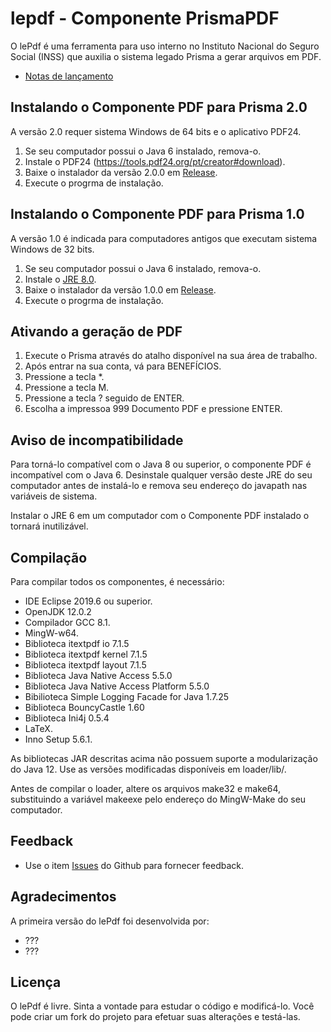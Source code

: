 # lepdf - Componente PrismaPDF

O lePdf é uma ferramenta para uso interno no Instituto Nacional do Seguro Social (INSS) que auxilia o sistema legado Prisma a gerar arquivos em PDF.

* [Notas de lançamento](docs/atualizacoes.md)

## Instalando o Componente PDF para Prisma 2.0

A versão 2.0 requer sistema Windows de 64 bits e o aplicativo PDF24.

1. Se seu computador possui o Java 6 instalado, remova-o.
2. Instale o PDF24 (https://tools.pdf24.org/pt/creator#download).
3. Baixe o instalador da versão 2.0.0 em [Release](https://github.com/douglasralmeida/lepdf/releases).
4. Execute o progrma de instalação.

## Instalando o Componente PDF para Prisma 1.0

A versão 1.0 é indicada para computadores antigos que executam sistema Windows de 32 bits.

1. Se seu computador possui o Java 6 instalado, remova-o.
2. Instale o [JRE 8.0](https://www.java.com/pt_BR/download/).
3. Baixe o instalador da versão 1.0.0 em [Release](https://github.com/douglasralmeida/lepdf/releases).
4. Execute o progrma de instalação.

## Ativando a geração de PDF

1. Execute o Prisma através do atalho disponível na sua área de trabalho.
2. Após entrar na sua conta, vá para BENEFÍCIOS.
3. Pressione a tecla *.
4. Pressione a tecla M.
5. Pressione a tecla ? seguido de ENTER.
6. Escolha a impressoa 999 Documento PDF e pressione ENTER.

## Aviso de incompatibilidade

Para torná-lo compatível com o Java 8 ou superior, o componente PDF é incompatível com o Java 6. Desinstale qualquer versão deste JRE do seu computador antes de instalá-lo e remova seu endereço do javapath nas variáveis de sistema.

Instalar o JRE 6 em um computador com o Componente PDF instalado o tornará inutilizável.

## Compilação

Para compilar todos os componentes, é necessário:

* IDE Eclipse 2019.6 ou superior.
* OpenJDK 12.0.2
* Compilador GCC 8.1.
* MingW-w64.
* Biblioteca itextpdf io 7.1.5
* Biblioteca itextpdf kernel 7.1.5
* Biblioteca itextpdf layout 7.1.5
* Biblioteca Java Native Access 5.5.0
* Biblioteca Java Native Access Platform 5.5.0
* Bibilioteca Simple Logging Facade for Java 1.7.25
* Biblioteca BouncyCastle 1.60
* Biblioteca Ini4j 0.5.4
* LaTeX.
* Inno Setup 5.6.1.

As bibliotecas JAR descritas acima não possuem suporte a modularização do Java 12. Use as versões modificadas disponíveis em loader/lib/.

Antes de compilar o loader, altere os arquivos make32 e make64, substituindo a variável makeexe pelo endereço do MingW-Make do seu computador.

## Feedback
* Use o item [Issues](https://github.com/douglasralmeida/lepdf/issues) do Github para fornecer feedback.

## Agradecimentos

A primeira versão do lePdf foi desenvolvida por:
* ???
* ???

## Licença

O lePdf é livre. Sinta a vontade para estudar o código e modificá-lo. Você pode criar um fork do projeto para efetuar suas alterações e testá-las.